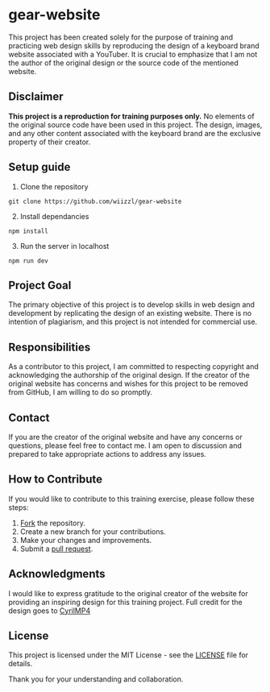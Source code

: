 # gear-website
This project has been created solely for the purpose of training and practicing web design skills by reproducing the design of a keyboard brand website associated with a YouTuber. It is crucial to emphasize that I am not the author of the original design or the source code of the mentioned website.

## Disclaimer

**This project is a reproduction for training purposes only.** No elements of the original source code have been used in this project. The design, images, and any other content associated with the keyboard brand are the exclusive property of their creator.

## Setup guide

1. Clone the repository

```
git clone https://github.com/wiizzl/gear-website
```

2. Install dependancies

```
npm install
``` 

3. Run the server in localhost


```
npm run dev
```

## Project Goal

The primary objective of this project is to develop skills in web design and development by replicating the design of an existing website. There is no intention of plagiarism, and this project is not intended for commercial use.

## Responsibilities

As a contributor to this project, I am committed to respecting copyright and acknowledging the authorship of the original design. If the creator of the original website has concerns and wishes for this project to be removed from GitHub, I am willing to do so promptly.

## Contact

If you are the creator of the original website and have any concerns or questions, please feel free to contact me. I am open to discussion and prepared to take appropriate actions to address any issues.

## How to Contribute

If you would like to contribute to this training exercise, please follow these steps:

1. [Fork](https://github.com/wiizzl/gear-website/fork) the repository.
2. Create a new branch for your contributions.
3. Make your changes and improvements.
4. Submit a [pull request](https://github.com/wiizzl/gear-website/pulls).

## Acknowledgments

I would like to express gratitude to the original creator of the website for providing an inspiring design for this training project. Full credit for the design goes to [CyrilMP4](https://www.youtube.com/@CYRILmp4)

## License

This project is licensed under the MIT License - see the [LICENSE](LICENSE) file for details.

Thank you for your understanding and collaboration.
